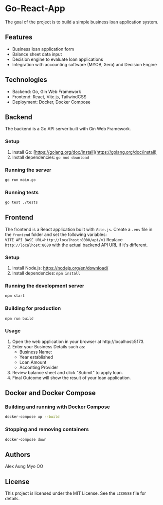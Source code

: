 # Go-React-App

The goal of the project is to build a simple business loan application system.

## Features

- Business loan application form
- Balance sheet data input
- Decision engine to evaluate loan applications
- Integration with accounting software (MYOB, Xero) and Decision Engine

## Technologies

- Backend: Go, Gin Web Framework
- Frontend: React, Vite.js, TailwindCSS
- Deployment: Docker, Docker Compose

## Backend

The backend is a Go API server built with Gin Web Framework.

### Setup

1. Install Go: [https://golang.org/doc/install](https://golang.org/doc/install)
2. Install dependencies: `go mod download`

### Running the server

```bash
go run main.go
```

### Running tests

```bash
go test ./tests
```

## Frontend

The frontend is a React application built with `Vite.js`.
Create a `.env` file in the `frontend` folder and set the following variables: `VITE_API_BASE_URL=http://localhost:8080/api/v1`
Replace `http://localhost:8080` with the actual backend API URL if it's different.

### Setup

1. Install Node.js: https://nodejs.org/en/download/
2. Install dependencies: `npm install`

### Running the development server

```bash
npm start
```

### Building for production

```bash
npm run build
``` 

### Usage

1. Open the web application in your browser at http://localhost:5173.
2. Enter your Business Details such as:
   - Business Name:
   - Year established
   - Loan Amount
   - Acconting Provider 
3. Review balance sheet and click "Submit" to apply loan.
4. Final Outcome will show the result of your loan application.

## Docker and Docker Compose

### Building and running with Docker Compose

```bash
docker-compose up --build
```

### Stopping and removing containers

```bash
docker-compose down
```

## Authors

Alex Aung Myo OO

## License

This project is licensed under the MIT License. See the `LICENSE` file for details.
